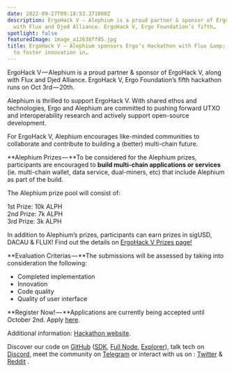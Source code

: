 ```yaml
---
date: 2022-09-27T09:18:53.371000Z
description: ErgoHack V — Alephium is a proud partner & sponsor of ErgoHack V, along
  with Flux and Djed Alliance. ErgoHack V, Ergo Foundation’s fifth…
spotlight: false
featuredImage: image_a12638ff85.jpg
title: ErgoHack V — Alephium sponsors Ergo’s Hackathon with Flux &amp; Djed Alliance
  to foster innovation in…
---
```

ErgoHack V — Alephium is a proud partner & sponsor of ErgoHack V, along with Flux and Djed Alliance. ErgoHack V, Ergo Foundation’s fifth hackathon runs on Oct 3rd — 20th.

Alephium is thrilled to support ErgoHack V. With shared ethos and technologies, Ergo and Alephium are committed to pushing forward UTXO and interoperability research and actively support open-source development.

For ErgoHack V, Alephium encourages like-minded communities to collaborate and contribute to building a (better) multi-chain future.

**Alephium Prizes — **To be considered for the Alephium prizes, participants are encouraged to **build multi-chain applications or services** (ie. multi-chain wallet, data service, dual-miners, etc) that include Alephium as part of the build.

The Alephium prize pool will consist of:

1st Prize: 10k ALPH  
2nd Prize: 7k ALPH  
3rd Prize: 3k ALPH

In addition to Alephium’s prizes, participants can earn prizes in sigUSD, DACAU & FLUX! Find out the details on [ErgoHack V Prizes page!](https://ergoplatform.org/en/blog/ErgoHack-5-Prizes/)

**Evaluation Criterias — **The submissions will be assessed by taking into consideration the following:

- Completed implementation
- Innovation
- Code quality
- Quality of user interface

**Register Now! — **Applications are currently being accepted until October 2nd. Apply [here](https://q9fwzopidh8.typeform.com/to/hEeZFF4c?typeform-source=3qml8hniame.typeform.com).

Additional information: [Hackathon website](https://ergohack.io/).

Discover our code on [GitHub](https://github.com/alephium) ([SDK](https://github.com/alephium/alephium-web3), [Full Node](https://github.com/alephium/alephium), [Explorer](https://github.com/alephium/explorer)), talk tech on [Discord](https://discord.gg/h7cXXy4FEY), meet the community on [Telegram](https://t.me/Alephium_Announcement) or interact with us on : [Twitter](https://twitter.com/alephium) & [Reddit](https://www.reddit.com/r/Alephium/) .
